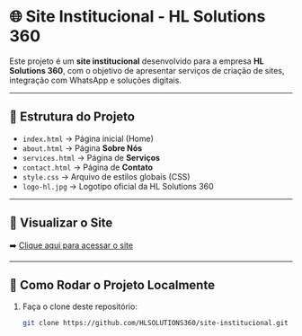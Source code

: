 # 🌐 Site Institucional - HL Solutions 360

Este projeto é um **site institucional** desenvolvido para a empresa **HL Solutions 360**, com o objetivo de apresentar serviços de criação de sites, integração com WhatsApp e soluções digitais.

---

## 📂 Estrutura do Projeto

- `index.html` → Página inicial (Home)  
- `about.html` → Página **Sobre Nós**  
- `services.html` → Página de **Serviços**  
- `contact.html` → Página de **Contato**  
- `style.css` → Arquivo de estilos globais (CSS)  
- `logo-hl.jpg` → Logotipo oficial da HL Solutions 360  

---

## 🔗 Visualizar o Site

➡️ [Clique aqui para acessar o site](https://hlsolutions360.github.io/site-institucional/)

---

## 🚀 Como Rodar o Projeto Localmente

1. Faça o clone deste repositório:
   ```bash
   git clone https://github.com/HLSOLUTIONS360/site-institucional.git

